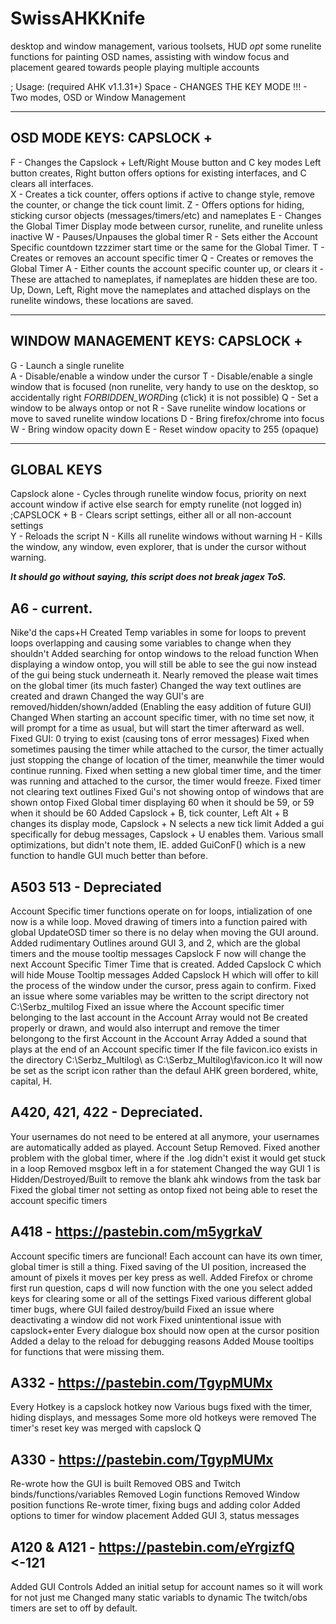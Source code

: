 # SwissAHKKnife
desktop and window management, various toolsets, HUD
*opt* some runelite functions for painting OSD names, assisting with window focus and placement geared towards people playing multiple accounts

;  Usage:  (required AHK v1.1.31+)
   Space - CHANGES THE KEY MODE !!! - Two modes, OSD or Window Management


  ----------------------------------------------------
   OSD MODE KEYS: CAPSLOCK + 
  ----------------------------------------------------
  F - Changes the Capslock + Left/Right Mouse button and C key modes
 Left button creates, Right button offers options for existing interfaces, and C clears all interfaces.    
  X - Creates a tick counter, offers options if active to change style, remove the counter, or change the tick count limit.
  Z - Offers options for hiding, sticking cursor objects (messages/timers/etc) and nameplates
  E - Changes the Global Timer Display mode between cursor, runelite, and runelite unless inactive
  W - Pauses/Unpauses the global timer
  R - Sets either the Account Specific countdown tzzzimer start time or the same for the Global Timer.
  T - Creates or removes an account specific timer
  Q - Creates or removes the Global Timer
  A - Either counts the account specific counter up, or clears it - These are attached to nameplates, if nameplates are hidden these are too.
  Up, Down, Left, Right move the nameplates and attached displays on the runelite windows, these locations are saved.
   
  ----------------------------------------------------
   WINDOW MANAGEMENT KEYS: CAPSLOCK + 
  ----------------------------------------------------
  G - Launch a single runelite    
  A - Disable/enable a window under the cursor
  T - Disable/enable a single window that is focused (non runelite, very handy to use on the desktop, so accidentally right *FORBIDDEN_WORD*ing (c1ick) it is not possible)
  Q - Set a window to be always ontop or not
  R - Save runelite window locations or move to saved runelite window locations
  D - Bring firefox/chrome into focus
  W - Bring window opacity down
  E - Reset window opacity to 255 (opaque)
   
  ----------------------------------------------------   
   GLOBAL KEYS
  ----------------------------------------------------
   Capslock alone - Cycles through runelite window focus, priority on next account window if active else search for empty runelite (not logged in)
  ;CAPSLOCK + 
  B - Clears script settings, either all or all non-account settings    
  Y - Reloads the script
  N - Kills all runelite windows without warning
  H - Kills the window, any window, even explorer, that is under the cursor without warning.
  
  
  
  
  
  
  
  
  
  
  
  
  
  
  
  
  
  
  
  
  
  
  

***It should go without saying, this script does not break jagex ToS.***

A6 - current.
----------------------------------------------------
Nike'd the caps+H
Created Temp variables in some for loops to prevent loops overlapping and causing some variables to change when they shouldn't
Added searching for ontop windows to the reload function
When displaying a window ontop, you will still be able to see the gui now instead of the gui being stuck underneath it.
Nearly removed the please wait times on the global timer (its much faster)
Changed the way text outlines are created and drawn
Changed the way GUI's are removed/hidden/shown/added (Enabling the easy addition of future GUI)
Changed When starting an account specific timer, with no time set now, it will prompt for a time as usual, but will start the timer afterward as well.
Fixed GUI: 0 trying to exist (causing tons of error messages)
Fixed when sometimes pausing the timer while attached to the cursor, the timer actually just stopping the change of location of the timer, meanwhile the timer would continue running.
Fixed when setting a new global timer time, and the timer was running and attached to the cursor, the timer would freeze.
Fixed timer not clearing text outlines
Fixed Gui's not showing ontop of windows that are shown ontop
Fixed Global timer displaying 60 when it should be 59, or 59 when it should be 60
Added Capslock + B, tick counter, Left Alt + B changes its display mode, Capslock + N selects a new tick limit
Added a gui specifically for debug messages, Capslock + U enables them.
Various small optimizations, but didn't note them, IE. added GuiConF() which is a new function to handle GUI much better than before.


A503 513 - Depreciated
----------------------------------------------------

Account Specific timer functions operate on for loops, intialization of one now is a while loop.
    Moved drawing of timers into a function paired with global UpdateOSD timer so
    there is no delay when moving the GUI around.
Added rudimentary Outlines around GUI 3, and 2, which are the global timers and the mouse tooltip messages
Capslock F now will change the next Account Specific Timer Time that is created.
Added Capslock C which will hide Mouse Tooltip messages
Added Capslock H which will offer to kill the process of the window under the cursor, press again to confirm.
Fixed an issue where some variables may be written to the script directory not C:\Serbz_multilog
Fixed an issue where the Account specific timer belonging to the last account in the Account Array would not
    Be created properly or drawn, and would also interrupt and remove the timer belongong to the first
    Account in the Account Array
Added a sound that plays at the end of an Account specific timer
If the file favicon.ico exists in the directory C:\Serbz_Multilog\ as C:\Serbz_Multilog\favicon.ico
    It will now be set as the script icon rather than the defaul AHK green bordered, white, capital, H.


A420, 421, 422 - Depreciated.
----------------------------------------------------

Your usernames do not need to be entered at all anymore, your usernames are automatically added as played.
Account Setup Removed.
Fixed another problem with the global timer, where if the .log didn't exist it would get stuck in a loop
Removed msgbox left in a for statement
Changed the way GUI 1 is Hidden/Destroyed/Built to remove the blank ahk windows from the task bar
Fixed the global timer not setting as ontop
fixed not being able to reset the account specific timers


A418 - https://pastebin.com/m5ygrkaV
----------------------------------------------------

Account specific timers are funcional!
Each account can have its own timer, global timer is still a thing.
Fixed saving of the UI position, increased the amount of pixels it moves per key press as well.
Added Firefox or chrome first run question, caps d will now function with the one you select
added keys for clearing some or all of the settings
Fixed various different global timer bugs, where GUI failed destroy/build
Fixed an issue where deactivating a window did not work
Fixed unintentional issue with capslock+enter
Every dialogue box should now open at the cursor position
Added a delay to the reload for debugging reasons
Added Mouse tooltips for functions that were missing them.


A332 - https://pastebin.com/TgypMUMx
----------------------------------------------------

Every Hotkey is a capslock hotkey now
Various bugs fixed with the timer, hiding displays, and messages
Some more old hotkeys were removed
The timer's reset key was merged with capslock Q


A330 - https://pastebin.com/TgypMUMx
----------------------------------------------------

Re-wrote how the GUI is built
Removed OBS and Twitch binds/functions/variables
Removed Login functions
Removed Window position functions
Re-wrote timer, fixing bugs and adding color
Added options to timer for window placement
Added GUI 3, status messages


A120 & A121 - https://pastebin.com/eYrgizfQ <-121
----------------------------------------------------

Added GUI Controls
Added an initial setup for account names so it will work for not just me
Changed many static variabls to dynamic
The twitch/obs timers are set to off by default.

